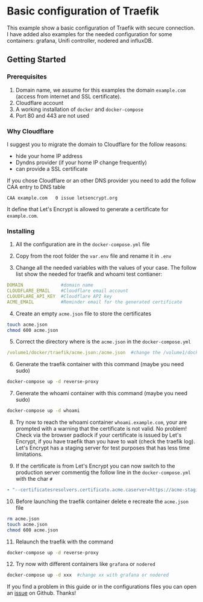 # Basic configuration of Traefik

This example show a basic configuration of Traefik with secure connection. I have added also examples for the needed configuration for some containers: grafana, Unifi controller, nodered and influxDB.


## Getting Started

### Prerequisites

1. Domain name, we assume for this examples the domain `example.com` (access from internet and SSL certificate).
2. Cloudflare account
3. A working installation of `docker` and `docker-compose`
4. Port 80 and 443 are not used


### Why Cloudflare

I suggest you to migrate the domain to Cloudflare for the follow reasons:
- hide your home IP address
- Dyndns provider (if your home IP change frequently)
- can provide a SSL certificate

If you chose Cloudflare or an other DNS provider you need to add the follow CAA entry to DNS table

```
CAA example.com   0 issue letsencrypt.org
```
It define that Let's Encrypt is allowed to generate a certificate for `example.com`.


### Installing

1. All the configuration are in the `docker-compose.yml` file

2. Copy from the root folder the `var.env` file and rename it in `.env`

3. Change all the needed variables with the values of your case. The follow list show the needed for traefik and whoami test contianer:

```yml
DOMAIN              #domain name
CLOUDFLARE_EMAIL    #Cloudflare email account
CLOUDFLARE_API_KEY  #Cloudflare API key
ACME_EMAIL          #Reminder email for the generated certificate
```

4. Create an empty `acme.json` file to store the certificates

```bash
touch acme.json
chmod 600 acme.json
```

5. Correct the directory where is the `acme.json` in the `docker-compose.yml`

```yml
/volume1/docker/traefik/acme.json:/acme.json  #change the /volume1/docker/traefik/ with your path
```

6. Generate the traefik container with this command (maybe you need sudo)

```bash
docker-compose up -d reverse-proxy
```

7. Generate the whoami container with this command (maybe you need sudo)

```bash
docker-compose up -d whoami
```

8. Try now to reach the whoami container `whoami.example.com`, your are prompted with a warning that the certificate is not valid. No problem! Check via the browser padlock if your certificate is issued by Let's Encrypt, if you have traefik than you have to wait (check the traefik log). Let's Encrypt has a staging server for test purposes that has less time limitations.

9. If the certificate is from Let's Encrypt you can now switch to the production server commentig the follow line in the `docker-compose.yml` with the char `#`

```yml
- "--certificatesresolvers.certificato.acme.caserver=https://acme-staging-v02.api.letsencrypt.org/directory"
```

10. Before launching the traefik container delete e recreate the `acme.json` file

```bash
rm acme.json
touch acme.json
chmod 600 acme.json
```

11. Relaunch the traefik with the command

```bash
docker-compose up -d reverse-proxy
```

12. Try now with different containers like `grafana` or `nodered`

```bash
docker-compose up -d xxx  #change xx with grafana or nodered
```

If you find a problem in this guide or in the configurations files you can open an [issue](https://github.com/frigi83/traefik-examples/issues) on Github. Thanks!

